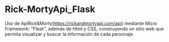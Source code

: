 # Rick-MortyApi_Flask

Uso de ApiRick&Morty(https://rickandmortyapi.com/api) mediante Micro Framework: "Flask", además de Html y CSS, construyendo un sitio web que permita visualizar y buscar la información de cada personaje.
